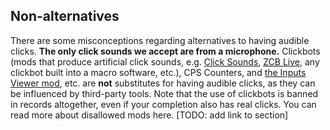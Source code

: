## Non-alternatives

There are some misconceptions regarding alternatives to having audible clicks. **The only click sounds we accept are from a microphone.** Clickbots (mods that produce artificial click sounds, e.g. [Click Sounds](https://geode-sdk.org/mods/beat.click-sound), [ZCB Live](https://geode-sdk.org/mods/zeozeozeo.zcblive), any clickbot built into a macro software, etc.), CPS Counters, and [the Inputs Viewer mod](https://geode-sdk.org/mods/khronophobia.inputs_viewer), etc. are **not** substitutes for having audible clicks, as they can be influenced by third-party tools. Note that the use of clickbots is banned in records altogether, even if your completion also has real clicks. You can read more about disallowed mods here. \[TODO: add link to section\]